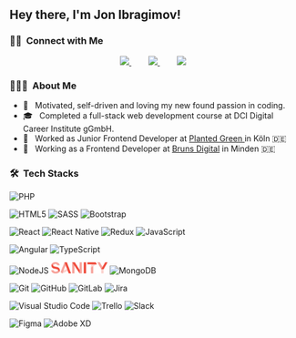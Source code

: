 <h2> Hey there, I'm Jon Ibragimov!</h2>
<h3> 🤝🏻 &nbsp;Connect with Me </h3>

<p align="center">
<a href="https://ibragimov.netlify.app/" target="_blank">
  <img src="https://img.shields.io/badge/Portfolio-DC4C51?style=for-the-badge&logo=Google-chrome&logoColor=white" />
</a>
  <a style="margin:30px; hover" href="mailto:rahmonjon2@yahoo.com" target="_blank">
  <img src="https://img.shields.io/badge/mail-green?style=for-the-badge&logo=icloud&logoColor=white"/>
</a>
<a href="https://www.linkedin.com/in/rahmonjon-john-ibragimov-b03635203/" target="_blank">
  <img src="https://img.shields.io/badge/LinkedIn-0077B5?style=for-the-badge&logo=linkedin&logoColor=white" />
</a>

</p>

<h3> 👨🏻‍💻 &nbsp;About Me </h3>

- 🧐 &nbsp; Motivated, self-driven and loving my new found passion in coding.
- 🎓 &nbsp; Completed a full-stack web development course at DCI Digital Career Institute gGmbH.
- 🌱 &nbsp; Worked as Junior Frontend Developer at <a href="https://www.planted.green/" target="_blank">Planted Green </a> in Köln 🇩🇪
- 🌱 &nbsp; Working as a Frontend Developer at <a href="https://www.brunsdigital.de/" target="_blank">Bruns Digital</a> in Minden 🇩🇪

<h3> 🛠 &nbsp;Tech Stacks</h3>


![PHP](https://img.shields.io/badge/php-%23777BB4.svg?style=for-the-badge&logo=php&logoColor=white)


![HTML5](https://img.shields.io/badge/html5-%23E34F26.svg?style=for-the-badge&logo=html5&logoColor=white)
![SASS](https://img.shields.io/badge/SASS-hotpink.svg?style=for-the-badge&logo=SASS&logoColor=white)
![Bootstrap](https://img.shields.io/badge/bootstrap-%23563D7C.svg?style=for-the-badge&logo=bootstrap&logoColor=white)

![React](https://img.shields.io/badge/react-%2320232a.svg?style=for-the-badge&logo=react&logoColor=%2361DAFB)
![React Native](https://img.shields.io/badge/react_native-%2320232a.svg?style=for-the-badge&logo=react&logoColor=%2361DAFB)
![Redux](https://img.shields.io/badge/redux-%23593d88.svg?style=for-the-badge&logo=redux&logoColor=white)
![JavaScript](https://img.shields.io/badge/javascript-%23323330.svg?style=for-the-badge&logo=javascript&logoColor=%23F7DF1E)

![Angular](https://img.shields.io/badge/angular-%23DD0031.svg?style=for-the-badge&logo=angular&logoColor=white)
![TypeScript](https://img.shields.io/badge/typescript-%23007ACC.svg?style=for-the-badge&logo=typescript&logoColor=white)

![NodeJS](https://img.shields.io/badge/node.js-6DA55F?style=for-the-badge&logo=node.js&logoColor=white)
  <img width src="./sanityy.png" height="20"/>
![MongoDB](https://img.shields.io/badge/MongoDB-%234ea94b.svg?style=for-the-badge&logo=mongodb&logoColor=white)


![Git](https://img.shields.io/badge/git-%23F05033.svg?style=for-the-badge&logo=git&logoColor=white)
![GitHub](https://img.shields.io/badge/github-%23121011.svg?style=for-the-badge&logo=github&logoColor=white)
![GitLab](https://img.shields.io/badge/gitlab-%23181717.svg?style=for-the-badge&logo=gitlab&logoColor=white)
![Jira](https://img.shields.io/badge/jira-%230A0FFF.svg?style=for-the-badge&logo=jira&logoColor=white)

![Visual Studio Code](https://img.shields.io/badge/Visual%20Studio%20Code-0078d7.svg?style=for-the-badge&logo=visual-studio-code&logoColor=white)
![Trello](https://img.shields.io/badge/Trello-%23026AA7.svg?style=for-the-badge&logo=Trello&logoColor=white)
![Slack](https://img.shields.io/badge/Slack-4A154B?style=for-the-badge&logo=slack&logoColor=white)

![Figma](https://img.shields.io/badge/figma-%23F24E1E.svg?style=for-the-badge&logo=figma&logoColor=white)
![Adobe XD](https://img.shields.io/badge/Adobe%20XD-470137?style=for-the-badge&logo=Adobe%20XD&logoColor=#FF61F6)





